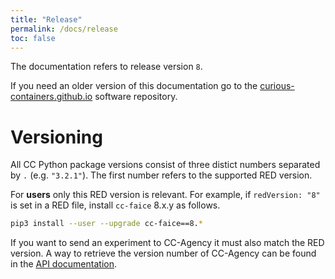 ```yaml
---
title: "Release"
permalink: /docs/release
toc: false
---
```


The documentation refers to release version `8`.

If you need an older version of this documentation go to the [curious-containers.github.io](https://github.com/curious-containers/curious-containers.github.io) software repository.

# Versioning

All CC Python package versions consist of three distict numbers separated by `.` (e.g. `"3.2.1"`).
The first number refers to the supported RED version.

For **users** only this RED version is relevant.
For example, if `redVersion: "8"` is set in a RED file, install `cc-faice` 8.x.y as follows.

```bash
pip3 install --user --upgrade cc-faice==8.*
```

If you want to send an experiment to CC-Agency it must also match the RED version.
A way to retrieve the version number of CC-Agency can be found in the [API documentation](/docs/cc-agency-api#get-version).
